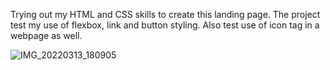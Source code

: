 Trying out my HTML and CSS skills to create this landing page.
The project test my use of flexbox, link and button styling.
Also test use of icon tag in a webpage as well.

![IMG_20220313_180905](https://user-images.githubusercontent.com/99029137/159931921-e052b8a2-2664-4613-8a79-0a80aa465a5e.jpg)
